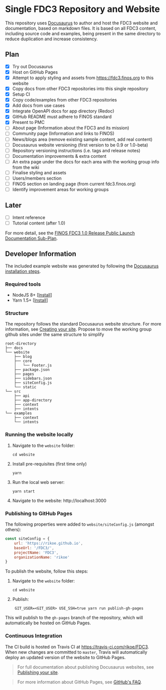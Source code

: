 # Single FDC3 Repository and Website

This repository uses [Docusaurus](https://docusaurus.io) to author and host the FDC3 website and documentation, based on markdown files.
It is based on all FDC3 content, including source code and examples, being present in the same directory to reduce duplication and increase consistency.

## Plan

- [x] Try out Docusaurus
- [x] Host on GitHub Pages
- [x] Attempt to apply styling and assets from https://fdc3.finos.org to this website
- [x] Copy docs from other FDC3 repositories into this single repository
- [x] Setup CI
- [x] Copy code/examples from other FDC3 repositories
- [x] Add docs from use cases
- [x] Integrate OpenAPI docs for app directory (Redoc)
- [x] GitHub README must adhere to FINOS standard
- [x] Present to PMC
- [ ] About page (Information about the FDC3 and its mission)
- [ ] Community page (Information and links to FINOS)
- [ ] News/blogs area (remove existing sample content, add real content)
- [ ] Docusaurus website versioning (first version to be 0.9 or 1.0-beta)
- [ ] Repository versioning instructions (i.e. tags and release notes)
- [ ] Documentation improvements & extra content
- [ ] An extra page under the docs for each area with the working group info from the wiki
- [ ] Finalise styling and assets
- [ ] Users/members section
- [ ] FINOS section on landing page (from current fdc3.finos.org)
- [ ] Identify improvement areas for working groups

## Later
- [ ] Intent reference
- [ ] Tutorial content (after 1.0)

For more detail, see the [FINOS FDC3 1.0 Release Public Launch Documentation Sub-Plan](https://finosfoundation.atlassian.net/wiki/spaces/FDC3/pages/711950361/FDC3+1.0+Release+Public+Launch+Documentation+Sub-Plan).

## Developer Information

The included example website was generated by following the [Docusaurus installation steps](https://docusaurus.io/docs/en/installation).

### Required tools

* NodeJS 8+ [[Install](https://nodejs.org/en/download/)]
* Yarn 1.5+ [[Install](https://yarnpkg.com/lang/en/docs/install/)]

### Structure

The repository follows the standard Docusaurus website structure. For more information, see [Creating your site](https://docusaurus.io/docs/en/site-creation).
Propose to move the working group github sites under the same structure to simplify

```
root-directory
├── docs
└── website
    ├── blog
    ├── core
    │   └── Footer.js
    ├── package.json
    ├── pages
    ├── sidebars.json
    ├── siteConfig.js
    └── static
└── src
    ├── api
    ├── app-directory
    ├── context
    ├── intents
└── examples
    ├── context
    └── intents
```

### Running the website locally

1. Navigate to the `website` folder:
   ```
   cd website
   ```

2. Install pre-requisites (first time only)
   ```
   yarn
   ```

3. Run the local web server: 
   ```
   yarn start
   ```

4. Navigate to the website: http://localhost:3000

### Publishing to GitHub Pages

The following properties were added to `website/siteConfig.js` (amongst others):

```js
const siteConfig = {
    url: 'https://rikoe.github.io',
    baseUrl: '/FDC3/',
    projectName: 'FDC3',
    organizationName: 'rikoe'
}
```

To publish the website, follow this steps:

1. Navigate to the `website` folder:
   ```
   cd website
   ```

2. Publish: 
   ```
    GIT_USER=<GIT_USER> USE_SSH=true yarn run publish-gh-pages
   ```

This will publish to the `gh-pages` branch of the repository, which will automatically be hosted on GitHub Pages.

### Continuous Integration

The CI build is hosted on Travis CI at https://travis-ci.com/rikoe/FDC3. When new changes are committed to `master`, Travis will automatically deploy an updated version of the website to GitHub Pages.

> For full documentation about publishing Docusaurus websites, see [Publishing your site](https://docusaurus.io/docs/en/publishing).

> For more information about GitHub Pages, see [GitHub's FAQ](https://help.github.com/articles/user-organization-and-project-pages/).
